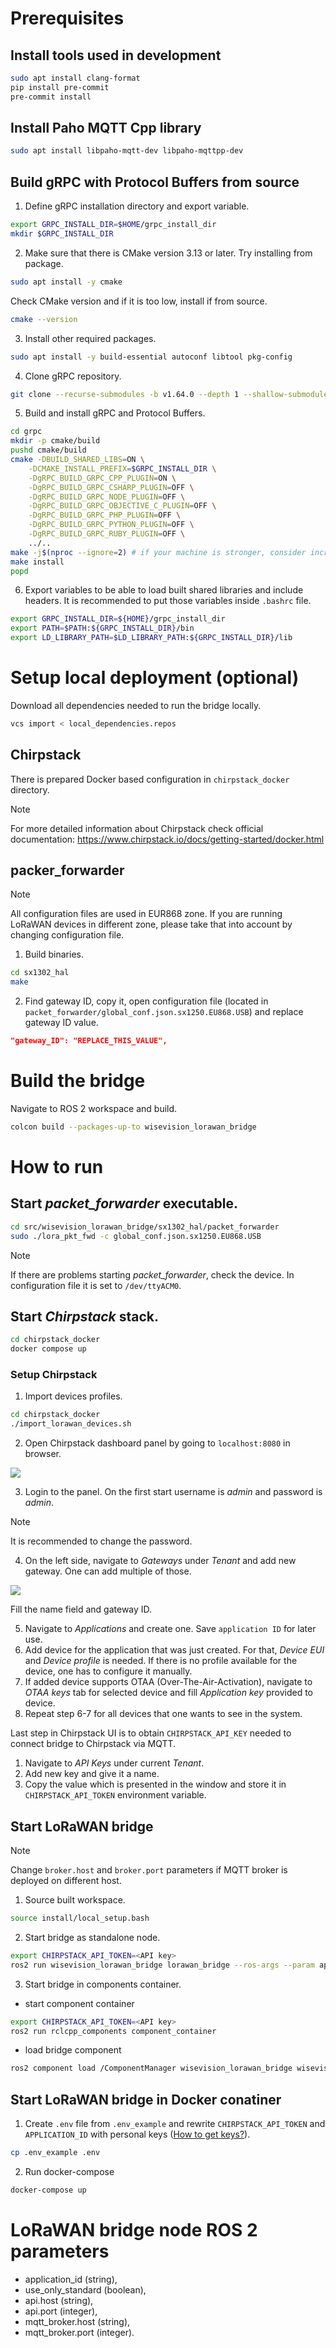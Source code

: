 # Prerequisites

## Install tools used in development
```bash
sudo apt install clang-format
pip install pre-commit
pre-commit install
```

## Install Paho MQTT Cpp library
```bash
sudo apt install libpaho-mqtt-dev libpaho-mqttpp-dev
```

## Build gRPC with Protocol Buffers from source
1. Define gRPC installation directory and export variable.
```bash
export GRPC_INSTALL_DIR=$HOME/grpc_install_dir
mkdir $GRPC_INSTALL_DIR
```

2. Make sure that there is CMake version 3.13 or later. Try installing from package.
```bash
sudo apt install -y cmake
```
Check CMake version and if it is too low, install if from source.
```bash
cmake --version
```

3. Install other required packages.
```bash
sudo apt install -y build-essential autoconf libtool pkg-config
```

4. Clone gRPC repository.
```bash
git clone --recurse-submodules -b v1.64.0 --depth 1 --shallow-submodules https://github.com/grpc/grpc
```

5. Build and install gRPC and Protocol Buffers.
```bash
cd grpc
mkdir -p cmake/build
pushd cmake/build
cmake -DBUILD_SHARED_LIBS=ON \
    -DCMAKE_INSTALL_PREFIX=$GRPC_INSTALL_DIR \
    -DgRPC_BUILD_GRPC_CPP_PLUGIN=ON \
    -DgRPC_BUILD_GRPC_CSHARP_PLUGIN=OFF \
    -DgRPC_BUILD_GRPC_NODE_PLUGIN=OFF \
    -DgRPC_BUILD_GRPC_OBJECTIVE_C_PLUGIN=OFF \
    -DgRPC_BUILD_GRPC_PHP_PLUGIN=OFF \
    -DgRPC_BUILD_GRPC_PYTHON_PLUGIN=OFF \
    -DgRPC_BUILD_GRPC_RUBY_PLUGIN=OFF \
    ../..
make -j$(nproc --ignore=2) # if your machine is stronger, consider increasing number of jobs or skip it altogether to run without constraints
make install
popd
```

6. Export variables to be able to load built shared libraries and include headers. It is recommended to put those variables inside `.bashrc` file.
```bash
export GRPC_INSTALL_DIR=${HOME}/grpc_install_dir
export PATH=$PATH:${GRPC_INSTALL_DIR}/bin
export LD_LIBRARY_PATH=$LD_LIBRARY_PATH:${GRPC_INSTALL_DIR}/lib
```

# Setup local deployment (optional)
Download all dependencies needed to run the bridge locally.
```bash
vcs import < local_dependencies.repos
```

## Chirpstack
There is prepared Docker based configuration in `chirpstack_docker` directory.

> [!NOTE]
> For more detailed information about Chirpstack check official documentation:
https://www.chirpstack.io/docs/getting-started/docker.html

## packer_forwarder

> [!NOTE]
> All configuration files are used in EUR868 zone. If you are running LoRaWAN devices in different zone, please take that into account by changing configuration file.

1. Build binaries.
```bash
cd sx1302_hal
make
```

2. Find gateway ID, copy it, open configuration file (located in `packet_forwarder/global_conf.json.sx1250.EU868.USB`)
and replace gateway ID value.
```json
"gateway_ID": "REPLACE_THIS_VALUE",
```

# Build the bridge
Navigate to ROS 2 workspace and build.
```bash
colcon build --packages-up-to wisevision_lorawan_bridge
```

# How to run
## Start *packet_forwarder* executable.
```bash
cd src/wisevision_lorawan_bridge/sx1302_hal/packet_forwarder
sudo ./lora_pkt_fwd -c global_conf.json.sx1250.EU868.USB
```
> [!NOTE]
> If there are problems starting *packet_forwarder*, check the device. In configuration file it is set
to `/dev/ttyACM0`.

## Start *Chirpstack* stack.
```bash
cd chirpstack_docker
docker compose up
```

### Setup Chirpstack

1. Import devices profiles.
```bash
cd chirpstack_docker
./import_lorawan_devices.sh
```

2. Open Chirpstack dashboard panel by going to `localhost:8080` in browser.

![](docs/images/chirpstack_login.png)

3. Login to the panel. On the first start username is *admin* and password is *admin*.
> [!NOTE]
> It is recommended to change the password.

4. On the left side, navigate to *Gateways* under *Tenant* and add new gateway. One can add multiple of those.

![](docs/images/chirpstack_add_gateway.png)

Fill the name field and gateway ID.

5. Navigate to *Applications* and create one. Save `application ID` for later use.
6. Add device for the application that was just created. For that, *Device EUI* and *Device profile* is needed.
If there is no profile available for the device, one has to configure it manually.
7. If added device supports OTAA (Over-The-Air-Activation), navigate to *OTAA keys* tab for selected device
and fill *Application key* provided to device.
8. Repeat step 6-7 for all devices that one wants to see in the system.

Last step in Chirpstack UI is to obtain `CHIRPSTACK_API_KEY` needed to connect bridge to Chirpstack via MQTT.
1. Navigate to *API Keys* under current *Tenant*.
2. Add new key and give it a name.
3. Copy the value which is presented in the window and store it in `CHIRPSTACK_API_TOKEN` environment variable.

## Start LoRaWAN bridge

> [!NOTE]
> Change `broker.host` and `broker.port` parameters if MQTT broker is deployed on different host.

1. Source built workspace.
```bash
source install/local_setup.bash
```

2. Start bridge as standalone node.
```bash
export CHIRPSTACK_API_TOKEN=<API key>
ros2 run wisevision_lorawan_bridge lorawan_bridge --ros-args --param application_id:=<APPLICATION_ID> --param use_only_standard:=false
```

3. Start bridge in components container.
- start component container
```bash 
export CHIRPSTACK_API_TOKEN=<API key>
ros2 run rclcpp_components component_container
```
- load bridge component
```bash
ros2 component load /ComponentManager wisevision_lorawan_bridge wisevision::LoraWanBridge --parameter application_id:=<APPLICATION_ID> --parameter use_only_standard:=false
```

## Start LoRaWAN bridge in Docker conatiner

1. Create `.env` file from `.env_example` and rewrite  `CHIRPSTACK_API_TOKEN` and `APPLICATION_ID` with personal keys ([How to get keys?](#setup-chirpstack)).
``` bash
cp .env_example .env
```
2. Run docker-compose
```bash
docker-compose up
```

# LoRaWAN bridge node ROS 2 parameters
- application_id (string),
- use_only_standard (boolean),
- api.host (string),
- api.port (integer),
- mqtt_broker.host (string),
- mqtt_broker.port (integer).


